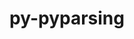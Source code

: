 ---
title: "py-pyparsing"
layout: cache
categories: [package, v0.18]
meta: {"versions": ["3.0.6"], "compilers": ["gcc@7.3.1", "gcc@7.5.0"], "oss": ["amzn2", "ubuntu18.04"], "platforms": ["linux"], "targets": ["graviton2", "x86_64", "x86_64_v4"], "stacks": ["aws-isc", "aws-isc-aarch64", "e4s"], "num_specs": 3, "num_specs_by_stack": {"aws-isc-aarch64": 1, "aws-isc": 1, "e4s": 1}}
spec_details: [{"hash": "yjxgwswrqwjb4ts55baig4ahknxvfxpw", "compiler": "gcc@7.3.1", "versions": ["3.0.6"], "os": "amzn2", "platform": "linux", "target": "graviton2", "variants": [], "stacks": ["aws-isc-aarch64"], "size": "-", "tarball": "https://binaries.spack.io/releases/v0.18/build_cache/linux-amzn2-graviton2/gcc-7.3.1/py-pyparsing-3.0.6/linux-amzn2-graviton2-gcc-7.3.1-py-pyparsing-3.0.6-yjxgwswrqwjb4ts55baig4ahknxvfxpw.spack"}, {"hash": "or4lgtkgls7nzrolt24dm6yonoad42iq", "compiler": "gcc@7.3.1", "versions": ["3.0.6"], "os": "amzn2", "platform": "linux", "target": "x86_64_v4", "variants": [], "stacks": ["aws-isc"], "size": "-", "tarball": "https://binaries.spack.io/releases/v0.18/build_cache/linux-amzn2-x86_64_v4/gcc-7.3.1/py-pyparsing-3.0.6/linux-amzn2-x86_64_v4-gcc-7.3.1-py-pyparsing-3.0.6-or4lgtkgls7nzrolt24dm6yonoad42iq.spack"}, {"hash": "7lf6vlhz7iv3h4hpam7kgujs6itpltlc", "compiler": "gcc@7.5.0", "versions": ["3.0.6"], "os": "ubuntu18.04", "platform": "linux", "target": "x86_64", "variants": [], "stacks": ["e4s"], "size": "-", "tarball": "https://binaries.spack.io/releases/v0.18/build_cache/linux-ubuntu18.04-x86_64/gcc-7.5.0/py-pyparsing-3.0.6/linux-ubuntu18.04-x86_64-gcc-7.5.0-py-pyparsing-3.0.6-7lf6vlhz7iv3h4hpam7kgujs6itpltlc.spack"}]
---